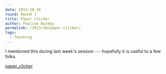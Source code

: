 ```yaml
---
date: 2013-10-16
round: Round 7
title: Paper clicker
author: Pauline Barmby
permalink: /2013/10/paper-clicker/
tags:
  - Teaching
---
```

I mentioned this during last week's session --- hopefully it is useful to a few folks.

[paper_clicker][1]

 [1]: http://files.software-carpentry.org/training-course/2013/10/paper_clicker.pdf
